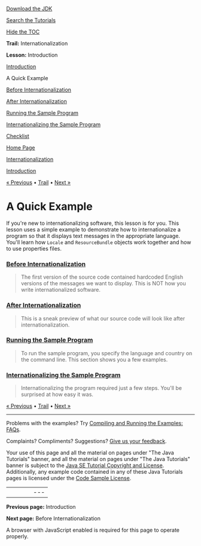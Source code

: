 [Download
the JDK](http://java.sun.com/javase/6/download.jsp)
  
[Search the
Tutorials](../../search.html)
  
[Hide the TOC](javascript:toggleLeft())

**Trail:** Internationalization
  
**Lesson:** Introduction

[Introduction](index.html)

A Quick Example

[Before Internationalization](before.html)

[After Internationalization](after.html)

[Running the Sample Program](run.html)

[Internationalizing the Sample Program](steps.html)

[Checklist](checklist.html)

[Home Page](../../index.html)
>
[Internationalization](../index.html)
>
[Introduction](index.html)

[« Previous](index.html) • [Trail](../TOC.html) • [Next »](before.html)

# A Quick Example

If you're new to internationalizing software, this lesson is for you.
This lesson uses a simple example to demonstrate how to
internationalize a program so that it displays text messages in the
appropriate language. You'll learn how `Locale` and
`ResourceBundle` objects work together and how to use
properties files.

### [Before Internationalization](before.html)

> The first version of the source code contained hardcoded
> English versions of the messages we want to display.
> This is NOT how you write internationalized software.

### [After Internationalization](after.html)

> This is a sneak preview of what our source code will look like
> after internationalization.

### [Running the Sample Program](run.html)

> To run the sample program, you specify the language and country
> on the command line. This section shows you a few examples.

### [Internationalizing the Sample Program](steps.html)

> Internationalizing the program required just a few steps.
> You'll be surprised at how easy it was.

[« Previous](index.html)
•
[Trail](../TOC.html)
•
[Next »](before.html)

---

Problems with the examples? Try [Compiling and Running
the Examples: FAQs](../../information/run-examples.html).
  
Complaints? Compliments? Suggestions? [Give
us your feedback](http://download.oracle.com/javase/feedback.html).

Your use of this page and all the material on pages under "The Java Tutorials" banner,
and all the material on pages under "The Java Tutorials" banner is subject to the [Java SE Tutorial Copyright
and License](../../information/license.html).
Additionally, any example code contained in any of these Java
Tutorials pages is licensed under the
[Code
Sample License](http://developers.sun.com/license/berkeley_license.html).

|  |  |  |  |  |
| --- | --- | --- | --- | --- |
| |  |  | | --- | --- | | duke image | Oracle logo | | [About Oracle](http://www.oracle.com/us/corporate/index.html) | [Oracle Technology Network](http://www.oracle.com/technology/index.html) | [Terms of Service](https://www.samplecode.oracle.com/servlets/CompulsoryClickThrough?type=TermsOfService) | Copyright © 1995, 2011 Oracle and/or its affiliates. All rights reserved. |

**Previous page:** Introduction
  
**Next page:** Before Internationalization




A browser with JavaScript enabled is required for this page to operate properly.